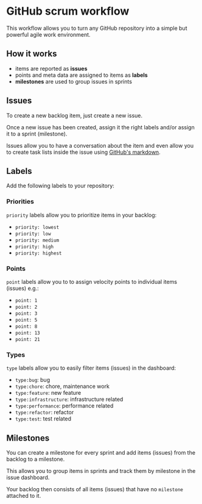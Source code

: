 # GitHub scrum workflow

This workflow allows you to turn any GitHub repository into a simple but powerful agile work environment.

## How it works

- items are reported as **issues**
- points and meta data are assigned to items as **labels**
- **milestones** are used to group issues in sprints

## Issues

To create a new backlog item, just create a new issue.

Once a new issue has been created, assign it the right labels and/or assign it to a sprint (milestone).

Issues allow you to have a conversation about the item and even allow you to create task lists inside the issue using [GitHub's markdown](https://guides.github.com/features/mastering-markdown/).

## Labels

Add the following labels to your repository:

### Priorities

`priority` labels allow you to prioritize items in your backlog:

- `priority: lowest`
- `priority: low`
- `priority: medium`
- `priority: high`
- `priority: highest`

### Points

`point` labels allow you to to assign velocity points to individual items (issues) e.g.:

- `point: 1`
- `point: 2`
- `point: 3`
- `point: 5`
- `point: 8`
- `point: 13`
- `point: 21`

### Types

`type` labels allow you to easily filter items (issues) in the dashboard:

- `type:bug`: bug
- `type:chore`: chore, maintenance work
- `type:feature`: new feature
- `type:infrastructure`: infrastructure related
- `type:performance`: performance related
- `type:refactor`: refactor
- `type:test`: test related

## Milestones

You can create a milestone for every sprint and add items (issues) from the backlog to a milestone.

This allows you to group items in sprints and track them by milestone in the issue dashboard.

Your backlog then consists of all items (issues) that have no `milestone` attached to it.
